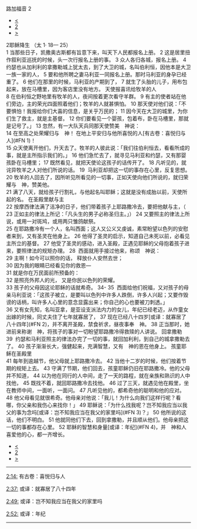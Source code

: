﻿





 路加福音 2




* [<](bible/LUK01.md)
* [2](bible/LUK.md)
* [>](bible/LUK03.md)



 
2耶稣降生 （太
1·
18—
25）  
1 当那些日子，凯撒奥古斯都有旨意下来，叫天下人民都报名上册。 
2 这是居里扭作叙利亚巡抚的时候，头一次行报名上册的事。 
3 众人各归各城，报名上册。 
4  约瑟也从加利利的拿撒勒城上犹太去，到了大卫的城，名叫伯利恒，因他本是大卫一族一家的人， 
5 要和他所聘之妻马利亚一同报名上册。那时马利亚的身孕已经重了。 
6 他们在那里的时候，马利亚的产期到了， 
7 就生了头胎的儿子，用布包起来，放在马槽里，因为客店里没有地方。 天使报喜讯给牧羊的人  
8 在伯利恒之野地里有牧羊的人，夜间按着更次看守羊群。 
9 有主的使者站在他们旁边，主的荣光四面照着他们；牧羊的人就甚惧怕。 
10 那天使对他们说：「不要惧怕！我报给你们大喜的信息，是关乎万民的； 
11 因今天在大卫的城里，为你们生了救主，就是主基督。 
12 你们要看见一个婴孩，包着布，卧在马槽里，那就是记号了。」 
13 忽然，有一大队天兵同那天使赞美　神说：  
14 在至高之处荣耀归与　神！ 在地上平安归与他所喜悦的人[有古卷：喜悦归与人](#FN
1)！  
15 众天使离开他们，升天去了。牧羊的人彼此说：「我们往伯利恒去，看看所成的事，就是主所指示我们的。」 
16 他们急忙去了，就寻见马利亚和约瑟，又有那婴孩卧在马槽里； 
17 既然看见，就把天使论这孩子的话传开了。 
18 凡听见的，就诧异牧羊之人对他们所说的话。 
19  马利亚却把这一切的事存在心里，反复思想。 
20 牧羊的人回去了，因所听见所看见的一切事，正如天使向他们所说的，就归荣耀与　神，赞美他。  
21 满了八天，就给孩子行割礼，与他起名叫耶稣；这就是没有成胎以前，天使所起的名。 在圣殿里献与主  
22 按摩西律法满了洁净的日子，他们带着孩子上耶路撒冷去，要把他献与主，（ 
23 正如主的律法上所记：「凡头生的男子必称圣归主。」） 
24 又要照主的律法上所说，或用一对斑鸠，或用两只雏鸽献祭。  
25 在耶路撒冷有一个人，名叫西面；这人又公义又虔诚，素常盼望以色列的安慰者来到，又有圣灵在他身上。 
26 他得了圣灵的启示，知道自己未死以前，必看见主所立的基督。 
27 他受了圣灵的感动，进入圣殿，正遇见耶稣的父母抱着孩子进来，要照律法的规矩办理。 
28  西面就用手接过他来，称颂　神说：  
29 主啊！如今可以照你的话， 释放仆人安然去世；  
30 因为我的眼睛已经看见你的救恩—  
31 就是你在万民面前所预备的：  
32 是照亮外邦人的光， 又是你民以色列的荣耀。  
33 孩子的父母因这论耶稣的话就希奇。 
34-
35  西面给他们祝福，又对孩子的母亲马利亚说：「这孩子被立，是要叫以色列中许多人跌倒，许多人兴起；又要作毁谤的话柄，叫许多人心里的意念显露出来；你自己的心也要被刀刺透。」  
36 又有女先知，名叫亚拿，是亚设支派法内力的女儿，年纪已经老迈，从作童女出嫁的时候，同丈夫住了七年就寡居了， 
37 现在已经八十四岁[或译：就寡居了八十四年](#FN
2)，并不离开圣殿，禁食祈求，昼夜事奉　神。 
38 正当那时，她进前来称谢　神，将孩子的事对一切盼望耶路撒冷得救赎的人讲说。 回拿撒勒  
39  约瑟和马利亚照主的律法办完了一切的事，就回加利利，到自己的城拿撒勒去了。 
40 孩子渐渐长大，强健起来，充满智慧，又有　神的恩在他身上。 孩童耶稣在圣殿里  
41 每年到逾越节，他父母就上耶路撒冷去。 
42 当他十二岁的时候，他们按着节期的规矩上去。 
43 守满了节期，他们回去，孩童耶稣仍旧在耶路撒冷。他的父母并不知道， 
44 以为他在同行的人中间，走了一天的路程，就在亲族和熟识的人中找他， 
45 既找不着，就回耶路撒冷去找他。 
46 过了三天，就遇见他在殿里，坐在教师中间，一面听，一面问。 
47 凡听见他的，都希奇他的聪明和他的应对。 
48 他父母看见就很希奇。他母亲对他说：「我儿！为什么向我们这样行呢？看哪，你父亲和我伤心来找你！」 
49 耶稣说：「为什么找我呢？岂不知我应当以我父的事为念吗[或译：岂不知我应当在我父的家里吗](#FN
3)？」 
50 他所说的这话，他们不明白。 
51 他就同他们下去，回到拿撒勒，并且顺从他们。他母亲把这一切的事都存在心里。 
52 耶稣的智慧和身量[或译：年纪](#FN
4)，并　神和人喜爱他的心，都一齐增长。 
* [<](bible/LUK01.md)
* [2](bible/LUK.md)
* [>](bible/LUK03.md)





---


[2:14:](#V14)
有古卷：喜悦归与人


[2:37:](#V37)
或译：就寡居了八十四年


[2:49:](#V49)
或译：岂不知我应当在我父的家里吗


[2:52:](#V52)
或译：年纪




---









